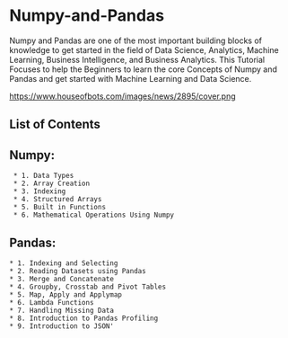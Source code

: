 # Numpy-and-Pandas

Numpy and Pandas are one of the most important building blocks of knowledge to get started in the field of Data Science, Analytics, Machine Learning, Business Intelligence, and Business Analytics. This Tutorial Focuses to help the Beginners to learn the core Concepts of Numpy and Pandas and get started with Machine Learning and Data Science. 

https://www.houseofbots.com/images/news/2895/cover.png

## List of Contents
  ## Numpy:
     * 1. Data Types
     * 2. Array Creation
     * 3. Indexing
     * 4. Structured Arrays
     * 5. Built in Functions
     * 6. Mathematical Operations Using Numpy
     
   ## Pandas:
    * 1. Indexing and Selecting
    * 2. Reading Datasets using Pandas
    * 3. Merge and Concatenate
    * 4. Groupby, Crosstab and Pivot Tables
    * 5. Map, Apply and Applymap
    * 6. Lambda Functions
    * 7. Handling Missing Data
    * 8. Introduction to Pandas Profiling
    * 9. Introduction to JSON'
